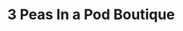 ---
title: "3 Peas In a Pod Boutique"
url: /clarksville/3-peas-in-a-pod-boutique/
shop: Modehaus
---